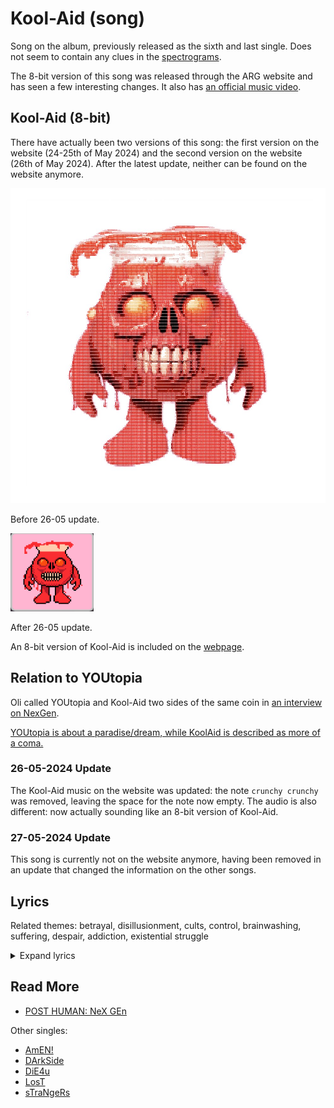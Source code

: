 # Kool-Aid (song)

Song on the album, previously released as the sixth and last single. 
Does not seem to contain any clues in the [spectrograms](spectrograms.md).

The 8-bit version of this song was released through the ARG website and 
has seen a few interesting changes. It also has [an official music video](https://www.youtube.com/watch?v=Jq4NhAnnD0Q).

## Kool-Aid (8-bit)

There have actually been two versions of this song: the first version on the website (24-25th 
of May 2024) and the second version on the website (26th of May 2024). 
After the latest update, neither can be found on the website anymore.

![img_3.png](../../Resources/songs/kool8.png)

Before 26-05 update.

![img.png](../../Resources/songs/kool8-2.png)

After 26-05 update.

An 8-bit version of Kool-Aid is included on the [webpage](../webpage).

## Relation to YOUtopia

Oli called YOUtopia and Kool-Aid two sides of the same coin in 
[an interview on NexGen](https://www.youtube.com/watch?v=wLAoyZ4geIA).

[YOUtopia is about a paradise/dream, while KoolAid is described as more of a coma.](ph-nex-gen#connections)

### 26-05-2024 Update

The Kool-Aid music on the website was updated: the note `crunchy crunchy` was removed, 
leaving the space for the note now empty. The audio is also different: 
now actually sounding like an 8-bit version of Kool-Aid.

### 27-05-2024 Update

This song is currently not on the website anymore, having been removed in an update 
that changed the information on the other songs.

## Lyrics

Related themes: betrayal, disillusionment, cults, control, brainwashing, suffering, 
despair, addiction, existential struggle

<details class="lyrics">
<summary>Expand lyrics</summary>

```
We are the children of the devolution
The infamous martyrs, the scars on the sun
Asphyxiating with a smile on your face
While they pull your teeth out, one by one
Is this what you wanted? (No)
Do you want some more? (Yes)
D-generation
Who's keeping score?

'Cause you got a taste now, drank the Kool-Aid by the jug
So suffer your fate, oh, come here and give me a hug
Nobody loves you like I love you, oh, my dear
But you should've known that this was gonna end in tears

Such a sucker for an execution
The void is a vampire, fat on our blood
Domesticated like a cat in a cage
While they try their hand at playing God
Is this what you wanted? (No)
Do you want some more? (Yeah)
D-generation
Afraid there's no cure

'Cause you got a taste now, drank the Kool-Aid by the jug
So suffer your fate, oh, come here and give me a hug
Nobody loves you like I love you, oh, my dear (oh, oh-oh)
But you should've known that this was gonna end in tears

I got my (hands around your throat, I love the way you choke)
'Cause I am yours and you are mine, I'll never let you go
My hands around your throat, I love the way you choke
'Cause I am yours and you are mine, I'll never let you go
I'll never let you go

Get the fuck up
Yeah

'Cause you got a taste now, drank the Kool-Aid by the jug
So suffer your fate, oh, come here and give me a hug
Nobody loves you like I love you, oh, my dear
You should've known, you should've known
You should've known, that this was gonna end in tears
You should've known

What if it's like
La, la-la-la, la-la-la
La-la-la, la-la-la, la-la-la

Oh, I forgot something
La-la-la, la-la-la, la-la-la, la, yeah
La-la-la
That this was gonna end in tears

Or some shit like that
```
</details>

## Read More

- [POST HUMAN: NeX GEn](ph-nex-gen)

Other singles:

- [AmEN!](song-amen)
- [DArkSide](song-darkside)
- [DiE4u](song-die4u)
- [LosT](song-lost)
- [sTraNgeRs](song-strangers)